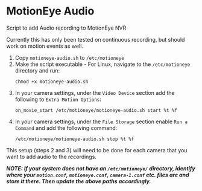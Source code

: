 # MotionEye Audio
Script to add Audio recording to MotionEye NVR

Currently this has only been tested on continuous recording, but should work on motion events as well.

1)  Copy `motioneye-audio.sh` to `/etc/motioneye` 
2)  Make the script executable - For Linux, navigate to the `/etc/motioneye` directory and run:
      ```
      chmod +x motioneye-audio.sh
      ```
3)  In your camera settings, under the `Video Device` section add the following to `Extra Motion Options`:
      ```
      on_movie_start /etc/motioneye/motioneye-audio.sh start %t %f
      ```
4)  In your camera settings, under the `File Storage` section enable `Run a Command` and add the following command:
      ```
      /etc/motioneye/motioneye-audio.sh stop %t %f
      ```

This setup (steps 2 and 3) will need to be done for each camera that you want to add audio to the recordings.

***NOTE: If your system does not have an `/etc/motioneye/` directory, identify where your `motion.conf`, `motioneye.conf`, `camera-1.conf` etc. files are and store it there.  Then update the above paths accordingly.***
